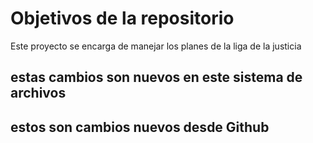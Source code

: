 # Objetivos de la repositorio

Este proyecto se encarga de manejar los planes de la liga de la justicia

## estas cambios son nuevos en este sistema de archivos

## estos son cambios nuevos desde Github

